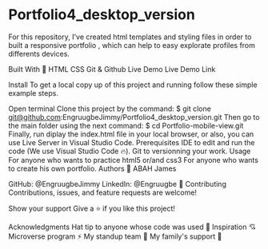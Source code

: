 # Portfolio4_desktop_version
For this repository, I've created html templates and styling files in order to built a responsive portfolio , which can help to easy explorate profiles from differents devices.

Built With 🔨
HTML
CSS
Git & Github
Live Demo
Live Demo Link

Install
To get a local copy up of this project and running follow these simple example steps.

Open terminal
Clone this project by the command:
$ git clone git@github.com:EngruugbeJimmy/Portfolio4_desktop_version.git
Then go to the main folder using the next command:
$ cd Portfolio-mobile-view.git
Finally, run diplay the index.html file in your local browser, or also, you can use Live Server in Visual Studio Code.
Prerequisites
IDE to edit and run the code (We use Visual Studio Code 🔥).
Git to versionning your work.
Usage
For anyone who wants to practice html5 or/and css3
For anyone who wants to create his own portfolio.
Authors
👤 ABAH James

GitHub: @EngruugbeJimmy
LinkedIn: @Engruugbe
🤝 Contributing
Contributions, issues, and feature requests are welcome!

Show your support
Give a ⭐️ if you like this project!

Acknowledgments
Hat tip to anyone whose code was used 🔰
Inspiration 💘
Microverse program ⚡
My standup team 🏹
My family's support 🙌
